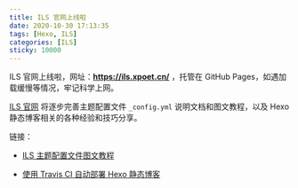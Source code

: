 ```yaml
---
title: ILS 官网上线啦
date: 2020-10-30 17:13:35
tags: [Hexo, ILS]
categories: [ILS]
sticky: 10000
---
```


ILS 官网上线啦，网址：**https://ils.xpoet.cn/** ，托管在 GitHub Pages，如遇加载缓慢等情况，牢记科学上网。

[ILS 官网](https://ils.xpoet.cn/) 将逐步完善主题配置文件 `_config.yml` 说明文档和图文教程，以及 Hexo 静态博客相关的各种经验和技巧分享。

链接：
- [ILS 主题配置文件图文教程](https://ils.xpoet.cn/2020/10/30/ILS-%E4%B8%BB%E9%A2%98%E9%85%8D%E7%BD%AE%E6%96%87%E4%BB%B6%E5%9B%BE%E6%96%87%E6%95%99%E7%A8%8B/)

<!-- more -->

- [使用 Travis CI 自动部署 Hexo 静态博客](https://ils.xpoet.cn/2020/10/29/%E4%BD%BF%E7%94%A8-Travis-CI-%E8%87%AA%E5%8A%A8%E9%83%A8%E7%BD%B2-Hexo-%E9%9D%99%E6%80%81%E5%8D%9A%E5%AE%A2/)
